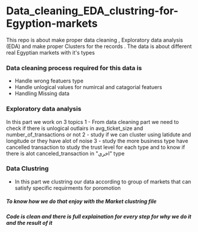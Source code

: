 # Data_cleaning_EDA_clustring-for-Egyption-markets
This repo is about make proper data cleaning , Exploratory data analysis (EDA) and make proper Clusters for the records . The data is about different real Egyptian markets with it's types

### Data cleaning process required for this data is
- Handle wrong featuers type
- Handle unlogical values for numircal and catagorial featuers
- Handling Missing data

### Exploratory data analysis
In this part we work on 3 topics
 1 - From data cleaning part we need to check if there is unlogical outlairs in avg_ticket_size and number_of_transactions or not
 2 - study if we can cluster using latidute and longitude or they have alot of noise
 3 - study the more business type have cancelled transaction to study the trust level for each type and to know if there is alot canceled_transaction in "اخري" type

### Data Clustring
- In this part we clustring our data according to group of markets that can satisfy specific requirments for poromotion

##### To know how we do that enjoy with the Market clustring file
##### Code is clean and there is full explaination for every step for why we do it and the result of it
